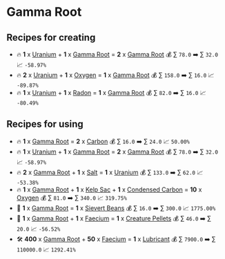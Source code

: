 # Gamma Root

## Recipes for creating

* 🔥 **1** x [Uranium](<Uranium.md>) + **1** x [Gamma Root](<Gamma Root.md>) = **2** x [Gamma Root](<Gamma Root.md>) 💰 ∑ `78.0` ➡️ ∑ `32.0` 📈 `-58.97%`
* 🔥 **2** x [Uranium](<Uranium.md>) + **1** x [Oxygen](<Oxygen.md>) = **1** x [Gamma Root](<Gamma Root.md>) 💰 ∑ `158.0` ➡️ ∑ `16.0` 📈 `-89.87%`
* 🔥 **1** x [Uranium](<Uranium.md>) + **1** x [Radon](<Radon.md>) = **1** x [Gamma Root](<Gamma Root.md>) 💰 ∑ `82.0` ➡️ ∑ `16.0` 📈 `-80.49%`


## Recipes for using

* 🔥 **1** x [Gamma Root](<Gamma Root.md>) = **2** x [Carbon](<Carbon.md>) 💰 ∑ `16.0` ➡️ ∑ `24.0` 📈 `50.00%`
* 🔥 **1** x [Uranium](<Uranium.md>) + **1** x [Gamma Root](<Gamma Root.md>) = **2** x [Gamma Root](<Gamma Root.md>) 💰 ∑ `78.0` ➡️ ∑ `32.0` 📈 `-58.97%`
* 🔥 **2** x [Gamma Root](<Gamma Root.md>) + **1** x [Salt](<Salt.md>) = **1** x [Uranium](<Uranium.md>) 💰 ∑ `133.0` ➡️ ∑ `62.0` 📈 `-53.38%`
* 🔥 **1** x [Gamma Root](<Gamma Root.md>) + **1** x [Kelp Sac](<Kelp Sac.md>) + **1** x [Condensed Carbon](<Condensed Carbon.md>) = **10** x [Oxygen](<Oxygen.md>) 💰 ∑ `81.0` ➡️ ∑ `340.0` 📈 `319.75%`
* 🍳 **1** x [Gamma Root](<Gamma Root.md>) = **1** x [Sievert Beans](<Sievert Beans.md>) 💰 ∑ `16.0` ➡️ ∑ `300.0` 📈 `1775.00%`
* 🍳 **1** x [Gamma Root](<Gamma Root.md>) + **1** x [Faecium](<Faecium.md>) = **1** x [Creature Pellets](<Creature Pellets.md>) 💰 ∑ `46.0` ➡️ ∑ `20.0` 📈 `-56.52%`
* 🛠️ **400** x [Gamma Root](<Gamma Root.md>) + **50** x [Faecium](<Faecium.md>) = **1** x [Lubricant](<Lubricant.md>) 💰 ∑ `7900.0` ➡️ ∑ `110000.0` 📈 `1292.41%`
